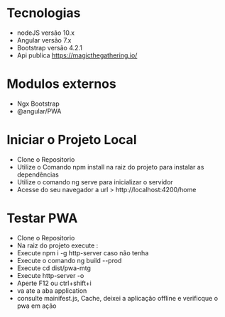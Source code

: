# Tecnologias

- nodeJS versão 10.x   
- Angular versão 7.x   
- Bootstrap versão 4.2.1    
- Api publica https://magicthegathering.io/  

# Modulos externos

- Ngx Bootstrap   
- @angular/PWA  

# Iniciar o Projeto Local

- Clone o Repositorio  
- Utilize o Comando npm install na raiz do projeto para instalar as dependências   
- Utilize o comando ng serve para inicializar o servidor   
- Acesse do seu navegador a url > http://localhost:4200/home  

# Testar PWA

- Clone o Repositorio  
- Na raiz do projeto execute :  
- Execute npm i -g http-server  caso não tenha  
- Execute o comando ng build --prod  
- Execute cd dist/pwa-mtg    
- Execute http-server -o  
- Aperte F12 ou ctrl+shift+i  
- va ate a aba application  
- consulte mainifest.js, Cache, deixei a aplicação offline e verificque o pwa em ação  



